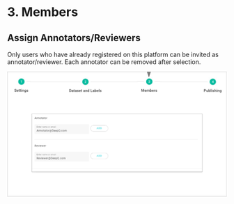# 3. Members

## Assign Annotators/Reviewers

Only users who have already registered on this platform can be invited as annotator/reviewer. Each annotator can be removed after selection.

![](../../.gitbook/assets/con-3-1-3-1.png)

